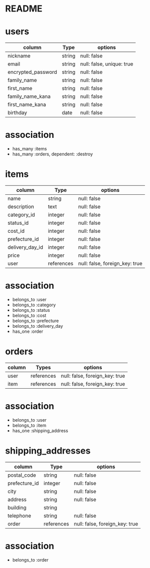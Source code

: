# README

# users
| column              | Type    | options                     |
| ------------------- | ------- | --------------------------- |
| nickname            | string  | null: false                 |
| email               | string  | null: false, unique: true   |
| encrypted_password  | string  | null: false                 |
| family_name         | string  | null: false                 |
| first_name          | string  | null: false                 |
| family_name_kana    | string  | null: false                 |
| first_name_kana     | string  | null: false                 |
| birthday            | date    | null: false                 |

# association
- has_many :items
- has_many :orders, dependent: :destroy



# items
| column            | Type        | options                       |
|------------------ | ----------- |------------------------------ |
| name              | string      | null: false                   |
| description       | text        | null: false                   |
| category_id       | integer     | null: false                   |
| status_id         | integer     | null: false                   |
| cost_id           | integer     | null: false                   |
| prefecture_id     | integer     | null: false                   |
| delivery_day_id   | integer     | null: false                   |
| price             | integer     | null: false                   |
| user              | references  | null: false, foreign_key: true|

# association
- belongs_to :user
- belongs_to :category
- belongs_to :status
- belongs_to :cost
- belongs_to :prefecture
- belongs_to :delivery_day
- has_one :order



# orders
| column    | Types        | options                          |
|---------- | ------------ | -------------------------------- |
| user      | references   | null: false, foreign_key: true   |
| item      | references   | null: false, foreign_key: true   |

# association
- belongs_to :user
- belongs_to :item
- has_one :shipping_address



# shipping_addresses
| column          | Type        | options                           |
|---------------- | ----------- | --------------------------------- |
| postal_code     | string      | null: false                       |
| prefecture_id   | integer     | null: false                       |
| city            | string      | null: false                       |
| address         | string      | null: false                       |
| building        | string      |                                   |
| telephone       | string      | null: false                       |
| order           | references  | null: false, foreign_key: true    |

# association
- belongs_to :order